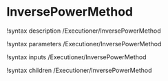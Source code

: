 <!-- MOOSE Documentation Stub: Remove this when content is added. -->

# InversePowerMethod
!syntax description /Executioner/InversePowerMethod

!syntax parameters /Executioner/InversePowerMethod

!syntax inputs /Executioner/InversePowerMethod

!syntax children /Executioner/InversePowerMethod
